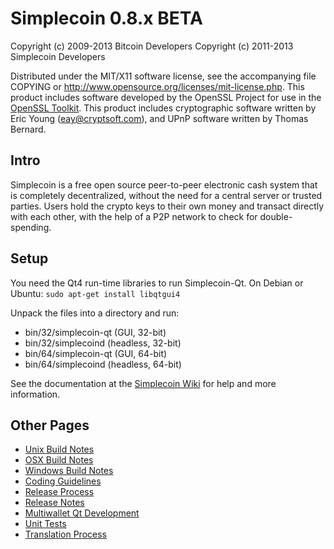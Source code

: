 Simplecoin 0.8.x BETA
====================

Copyright (c) 2009-2013 Bitcoin Developers
Copyright (c) 2011-2013 Simplecoin Developers

Distributed under the MIT/X11 software license, see the accompanying
file COPYING or http://www.opensource.org/licenses/mit-license.php.
This product includes software developed by the OpenSSL Project for use in the [OpenSSL Toolkit](http://www.openssl.org/). This product includes
cryptographic software written by Eric Young ([eay@cryptsoft.com](mailto:eay@cryptsoft.com)), and UPnP software written by Thomas Bernard.


Intro
---------------------
Simplecoin is a free open source peer-to-peer electronic cash system that is
completely decentralized, without the need for a central server or trusted
parties.  Users hold the crypto keys to their own money and transact directly
with each other, with the help of a P2P network to check for double-spending.


Setup
---------------------
You need the Qt4 run-time libraries to run Simplecoin-Qt. On Debian or Ubuntu:
	`sudo apt-get install libqtgui4`

Unpack the files into a directory and run:

- bin/32/simplecoin-qt (GUI, 32-bit)
- bin/32/simplecoind (headless, 32-bit)
- bin/64/simplecoin-qt (GUI, 64-bit)
- bin/64/simplecoind (headless, 64-bit)

See the documentation at the [Simplecoin Wiki](http://simplecoin.info)
for help and more information.


Other Pages
---------------------
- [Unix Build Notes](build-unix.md)
- [OSX Build Notes](build-osx.md)
- [Windows Build Notes](build-msw.md)
- [Coding Guidelines](coding.md)
- [Release Process](release-process.md)
- [Release Notes](release-notes.md)
- [Multiwallet Qt Development](multiwallet-qt.md)
- [Unit Tests](unit-tests.md)
- [Translation Process](translation_process.md)
